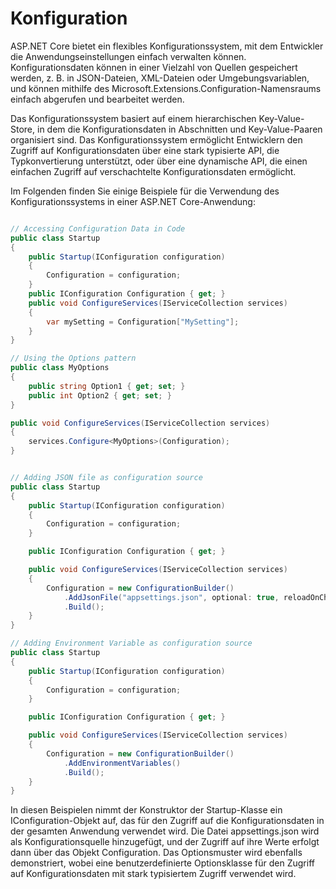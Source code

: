# Konfiguration

ASP.NET Core bietet ein flexibles Konfigurationssystem, mit dem Entwickler die Anwendungseinstellungen einfach verwalten können. Konfigurationsdaten können in einer Vielzahl von Quellen gespeichert werden, z. B. in JSON-Dateien, XML-Dateien oder Umgebungsvariablen, und können mithilfe des Microsoft.Extensions.Configuration-Namensraums einfach abgerufen und bearbeitet werden.

Das Konfigurationssystem basiert auf einem hierarchischen Key-Value-Store, in dem die Konfigurationsdaten in Abschnitten und Key-Value-Paaren organisiert sind. Das Konfigurationssystem ermöglicht Entwicklern den Zugriff auf Konfigurationsdaten über eine stark typisierte API, die Typkonvertierung unterstützt, oder über eine dynamische API, die einen einfachen Zugriff auf verschachtelte Konfigurationsdaten ermöglicht.

Im Folgenden finden Sie einige Beispiele für die Verwendung des Konfigurationssystems in einer ASP.NET Core-Anwendung:

```csharp

// Accessing Configuration Data in Code
public class Startup
{
    public Startup(IConfiguration configuration)
    {
        Configuration = configuration;
    }
    public IConfiguration Configuration { get; }
    public void ConfigureServices(IServiceCollection services)
    {
        var mySetting = Configuration["MySetting"];
    }
}

// Using the Options pattern
public class MyOptions
{
    public string Option1 { get; set; }
    public int Option2 { get; set; }
}

public void ConfigureServices(IServiceCollection services)
{
    services.Configure<MyOptions>(Configuration);
}


// Adding JSON file as configuration source
public class Startup
{
    public Startup(IConfiguration configuration)
    {
        Configuration = configuration;
    }

    public IConfiguration Configuration { get; }

    public void ConfigureServices(IServiceCollection services)
    {
        Configuration = new ConfigurationBuilder()
            .AddJsonFile("appsettings.json", optional: true, reloadOnChange: true)
            .Build();
    }
}

// Adding Environment Variable as configuration source
public class Startup
{
    public Startup(IConfiguration configuration)
    {
        Configuration = configuration;
    }

    public IConfiguration Configuration { get; }

    public void ConfigureServices(IServiceCollection services)
    {
        Configuration = new ConfigurationBuilder()
            .AddEnvironmentVariables()
            .Build();
    }
}


```

In diesen Beispielen nimmt der Konstruktor der Startup-Klasse ein IConfiguration-Objekt auf, das für den Zugriff auf die Konfigurationsdaten in der gesamten Anwendung verwendet wird. Die Datei appsettings.json wird als Konfigurationsquelle hinzugefügt, und der Zugriff auf ihre Werte erfolgt dann über das Objekt Configuration. Das Optionsmuster wird ebenfalls demonstriert, wobei eine benutzerdefinierte Optionsklasse für den Zugriff auf Konfigurationsdaten mit stark typisiertem Zugriff verwendet wird.